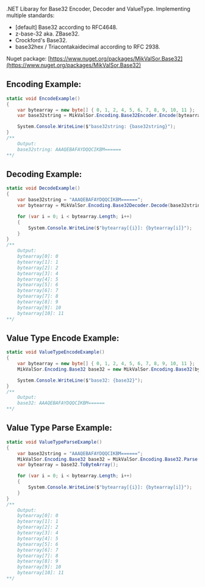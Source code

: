 .NET Libaray for Base32 Encoder, Decoder and ValueType. Implementing multiple standards:
- [default] Base32 according to RFC4648.
- z-base-32 aka. ZBase32.
- Crockford's Base32.
- base32hex / Triacontakaidecimal according to RFC 2938.

Nuget package: [https://www.nuget.org/packages/MikValSor.Base32](https://www.nuget.org/packages/MikValSor.Base32)

## Encoding Example:
```cs
static void EncodeExample()
{
	var bytearray = new byte[] { 0, 1, 2, 4, 5, 6, 7, 8, 9, 10, 11 };
	var base32string = MikValSor.Encoding.Base32Encoder.Encode(bytearray);

	System.Console.WriteLine($"base32string: {base32string}");
}
/**
	Output:
	base32string: AAAQEBAFAYDQQCIKBM======
**/
```

## Decoding Example:
```cs
static void DecodeExample()
{
	var base32string = "AAAQEBAFAYDQQCIKBM======";
	var bytearray = MikValSor.Encoding.Base32Decoder.Decode(base32string);

	for (var i = 0; i < bytearray.Length; i++)
	{
		System.Console.WriteLine($"bytearray[{i}]: {bytearray[i]}");
	}
}
/**
	Output:
	bytearray[0]: 0
	bytearray[1]: 1
	bytearray[2]: 2
	bytearray[3]: 4
	bytearray[4]: 5
	bytearray[5]: 6
	bytearray[6]: 7
	bytearray[7]: 8
	bytearray[8]: 9
	bytearray[9]: 10
	bytearray[10]: 11
**/
```

## Value Type Encode Example:
```cs
static void ValueTypeEncodeExample()
{
	var bytearray = new byte[] { 0, 1, 2, 4, 5, 6, 7, 8, 9, 10, 11 };
	MikValSor.Encoding.Base32 base32 = new MikValSor.Encoding.Base32(bytearray);

	System.Console.WriteLine($"base32: {base32}");
}
/**
	Output:
	base32: AAAQEBAFAYDQQCIKBM======
**/
```

## Value Type Parse Example:
```cs
static void ValueTypeParseExample()
{
	var base32string = "AAAQEBAFAYDQQCIKBM======";
	MikValSor.Encoding.Base32 base32 = MikValSor.Encoding.Base32.Parse(base32string);
	var bytearray = base32.ToByteArray();

	for (var i = 0; i < bytearray.Length; i++)
	{
		System.Console.WriteLine($"bytearray[{i}]: {bytearray[i]}");
	}
}
/**
	Output:
	bytearray[0]: 0
	bytearray[1]: 1
	bytearray[2]: 2
	bytearray[3]: 4
	bytearray[4]: 5
	bytearray[5]: 6
	bytearray[6]: 7
	bytearray[7]: 8
	bytearray[8]: 9
	bytearray[9]: 10
	bytearray[10]: 11
**/
```